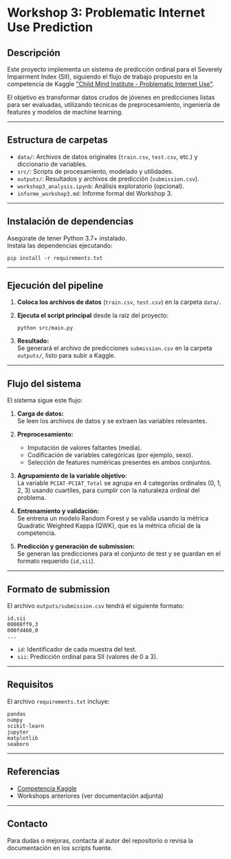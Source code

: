# Workshop 3: Problematic Internet Use Prediction

## Descripción

Este proyecto implementa un sistema de predicción ordinal para el Severely Impairment Index (SII), siguiendo el flujo de trabajo propuesto en la competencia de Kaggle ["Child Mind Institute - Problematic Internet Use"](https://www.kaggle.com/competitions/child-mind-institute-problematic-internet-use/overview).

El objetivo es transformar datos crudos de jóvenes en predicciones listas para ser evaluadas, utilizando técnicas de preprocesamiento, ingeniería de features y modelos de machine learning.

---

## Estructura de carpetas

- `data/`: Archivos de datos originales (`train.csv`, `test.csv`, etc.) y diccionario de variables.
- `src/`: Scripts de procesamiento, modelado y utilidades.
- `outputs/`: Resultados y archivos de predicción (`submission.csv`).
- `workshop3_analysis.ipynb`: Análisis exploratorio (opcional).
- `informe_workshop3.md`: Informe formal del Workshop 3.

---

## Instalación de dependencias

Asegúrate de tener Python 3.7+ instalado.  
Instala las dependencias ejecutando:

```
pip install -r requirements.txt
```

---

## Ejecución del pipeline

1. **Coloca los archivos de datos** (`train.csv`, `test.csv`) en la carpeta `data/`.
2. **Ejecuta el script principal** desde la raíz del proyecto:

   ```
   python src/main.py
   ```

3. **Resultado:**  
   Se generará el archivo de predicciones `submission.csv` en la carpeta `outputs/`, listo para subir a Kaggle.

---

## Flujo del sistema

El sistema sigue este flujo:

1. **Carga de datos:**  
   Se leen los archivos de datos y se extraen las variables relevantes.

2. **Preprocesamiento:**  
   - Imputación de valores faltantes (media).
   - Codificación de variables categóricas (por ejemplo, sexo).
   - Selección de features numéricas presentes en ambos conjuntos.

3. **Agrupamiento de la variable objetivo:**  
   La variable `PCIAT-PCIAT_Total` se agrupa en 4 categorías ordinales (0, 1, 2, 3) usando cuartiles, para cumplir con la naturaleza ordinal del problema.

4. **Entrenamiento y validación:**  
   Se entrena un modelo Random Forest y se valida usando la métrica Quadratic Weighted Kappa (QWK), que es la métrica oficial de la competencia.

5. **Predicción y generación de submission:**  
   Se generan las predicciones para el conjunto de test y se guardan en el formato requerido (`id,sii`).

---

## Formato de submission

El archivo `outputs/submission.csv` tendrá el siguiente formato:

```
id,sii
00008ff9,3
000fd460,0
...
```

- `id`: Identificador de cada muestra del test.
- `sii`: Predicción ordinal para SII (valores de 0 a 3).

---

## Requisitos

El archivo `requirements.txt` incluye:

```
pandas
numpy
scikit-learn
jupyter
matplotlib
seaborn
```

---

## Referencias

- [Competencia Kaggle](https://www.kaggle.com/competitions/child-mind-institute-problematic-internet-use/overview)
- Workshops anteriores (ver documentación adjunta)

---

## Contacto

Para dudas o mejoras, contacta al autor del repositorio o revisa la documentación en los scripts fuente.